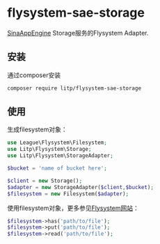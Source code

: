 # flysystem-sae-storage

[SinaAppEngine](https://sae.sina.com.cn) Storage服务的Flysystem Adapter.

## 安装
通过composer安装
```bash
composer require litp/flysystem-sae-storage
```

## 使用
生成filesystem对象：
```php
use League\Flysystem\Filesystem;
use Litp\Flysystem\Storage;
use Litp\Flysystem\StorageAdapter;

$bucket = 'name of bucket here';

$client = new Storage();
$adapter = new StorageAdapter($client,$bucket);
$filesystem = new Filesystem($adapter);
```
使用filesystem对象，更多参见[Flysystem网站](http://flysystem.thephpleague.com/)：
```php
$filesystem->has('path/to/file');
$filesystem->put('path/to/file');
$filesystem->read('path/to/file');
```
